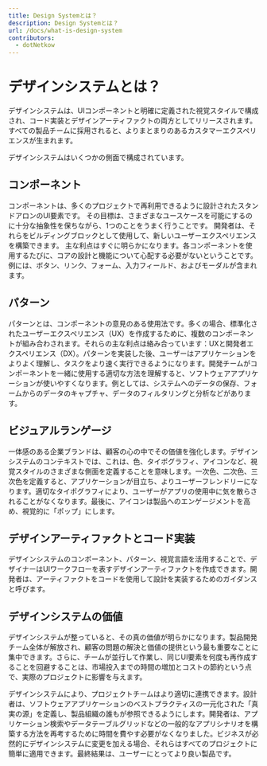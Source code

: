 ```yaml
---
title: Design Systemとは？
description: Design Systemとは？
url: /docs/what-is-design-system
contributors:
  - dotNetkow
---
```


# デザインシステムとは？

デザインシステムは、UIコンポーネントと明確に定義された視覚スタイルで構成され、コード実装とデザインアーティファクトの両方としてリリースされます。 すべての製品チームに採用されると、よりまとまりのあるカスタマーエクスペリエンスが生まれます。

デザインシステムはいくつかの側面で構成されています。

## コンポーネント
コンポーネントは、多くのプロジェクトで再利用できるように設計されたスタンドアロンのUI要素です。 その目標は、さまざまなユースケースを可能にするのに十分な抽象性を保ちながら、1つのことをうまく行うことです。 開発者は、それらをビルディングブロックとして使用して、新しいユーザーエクスペリエンスを構築できます。 主な利点はすぐに明らかになります。各コンポーネントを使用するたびに、コアの設計と機能について心配する必要がないということです。 例には、ボタン、リンク、フォーム、入力フィールド、およびモーダルが含まれます。

## パターン
パターンとは、コンポーネントの意見のある使用法です。多くの場合、標準化されたユーザーエクスペリエンス（UX）を作成するために、複数のコンポーネントが組み合わされます。それらの主な利点は絡み合っています：UXと開発者エクスペリエンス（DX）。パターンを実装した後、ユーザーはアプリケーションをよりよく理解し、タスクをより速く実行できるようになります。開発チームがコンポーネントを一緒に使用する適切な方法を理解すると、ソフトウェアアプリケーションが使いやすくなります。例としては、システムへのデータの保存、フォームからのデータのキャプチャ、データのフィルタリングと分析などがあります。

## ビジュアルランゲージ
一体感のある企業ブランドは、顧客の心の中でその価値を強化します。デザインシステムのコンテキストでは、これは、色、タイポグラフィ、アイコンなど、視覚スタイルのさまざまな側面を定義することを意味します。一次色、二次色、三次色を定義すると、アプリケーションが目立ち、よりユーザーフレンドリーになります。適切なタイポグラフィにより、ユーザーがアプリの使用中に気を散らされることがなくなります。最後に、アイコンは製品へのエンゲージメントを高め、視覚的に「ポップ」にします。

## デザインアーティファクトとコード実装
デザインシステムのコンポーネント、パターン、視覚言語を活用することで、デザイナーはUIワークフローを表すデザインアーティファクトを作成できます。開発者は、アーティファクトをコードを使用して設計を実装するためのガイダンスと呼びます。

## デザインシステムの価値
デザインシステムが整っていると、その真の価値が明らかになります。製品開発チーム全体が解放され、顧客の問題の解決と価値の提供という最も重要なことに集中できます。さらに、チームが並行して作業し、同じUI要素を何度も再作成することを回避することは、市場投入までの時間の増加とコストの節約という点で、実際のプロジェクトに影響を与えます。

デザインシステムにより、プロジェクトチームはより適切に連携できます。設計者は、ソフトウェアアプリケーションのベストプラクティスの一元化された「真実の源」を定義し、製品組織の誰もが参照できるようにします。開発者は、アプリケーション検索やデータテーブルグリッドなどの一般的なアプリシナリオを構築する方法を再考するために時間を費やす必要がなくなりました。ビジネスが必然的にデザインシステムに変更を加える場合、それらはすべてのプロジェクトに簡単に適用できます。最終結果は、ユーザーにとってより良い製品です。
